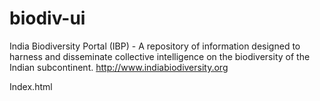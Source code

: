 # biodiv-ui
India Biodiversity Portal (IBP) - A repository of information designed to harness and disseminate collective intelligence on the biodiversity of the Indian subcontinent. http://www.indiabiodiversity.org


Index.html
